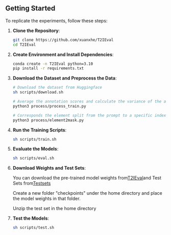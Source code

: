 ## Getting Started

To replicate the experiments, follow these steps:

1. **Clone the Repository**:

   ```bash
   git clone https://github.com/xuanxhe/T2IEval
   cd T2IEval
   ```

2. **Create Environment and Install Dependencies**:

   ```bash
   conda create -n T2IEval python=3.10
   pip install -r requirements.txt
   ```

3. **Download the Dataset and Preprocess the Data**:

   ```bash
   # Download the dataset from Huggingface
   sh scripts/download.sh
   
   # Average the annotation scores and calculate the variance of the alignment scores for different image-text pairs corresponding to the same prompt
   python3 process/process_train.py
   
   # Corresponds the element split from the prompt to a specific index in the prompt
   python3 process/element2mask.py
   
   
   ```

4. **Run the Training Scripts**:

   ```bash
   sh scripts/train.sh
   ```

5. **Evaluate the Models**:

   ```bash
   sh scripts/eval.sh
   ```

6. **Download Weights and Test Sets**:

   You can download the pre-trained model weights from[T2IEval](https://huggingface.co/xuanxhe/T2IEval/tree/main)and Test Sets from[Testsets](https://huggingface.co/datasets/xuanxhe/T2IEval_Testsets/tree/main)

   Create a new folder "checkpoints" under the home directory and place the model weights in that folder.

   Unzip the test set in the home directory

7. **Test the Models**:

   ```bash
   sh scripts/test.sh
   ```

